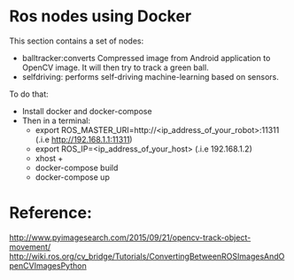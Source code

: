 # Ros nodes using Docker

This section contains a set of nodes:
- balltracker:converts Compressed image from Android application to OpenCV image. It will then try to track a green ball.
- selfdriving: performs self-driving machine-learning based on sensors.

To do that:
- Install docker and docker-compose
- Then in a terminal:
    - export ROS_MASTER_URI=http://<ip_address_of_your_robot>:11311 (.i.e http://192.168.1.1:11311)
    - export ROS_IP=<ip_address_of_your_host> (.i.e 192.168.1.2)
    - xhost +
    - docker-compose build
    - docker-compose up

# Reference:

http://www.pyimagesearch.com/2015/09/21/opencv-track-object-movement/
http://wiki.ros.org/cv_bridge/Tutorials/ConvertingBetweenROSImagesAndOpenCVImagesPython

